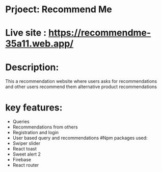 # Prjoect: Recommend Me

# Live site : https://recommendme-35a11.web.app/

# Description:

This a recommendation website where users asks for recommendations and other users recommend them alternative product recommendations

# key features:

- Queries
- Recommendations from others
- Registration and login
- User based query and recommendations
  #Npm packages used:
- Swiper slider
- React toast
- Sweet alert 2
- Firebase
- React router
